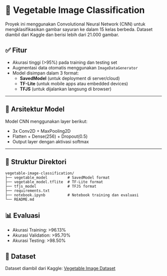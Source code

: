 # 🥦 Vegetable Image Classification

Proyek ini menggunakan Convolutional Neural Network (CNN) untuk mengklasifikasikan gambar sayuran ke dalam 15 kelas berbeda. Dataset diambil dari Kaggle dan berisi lebih dari 21.000 gambar.

## ✅ Fitur
- Akurasi tinggi (>95%) pada training dan testing set
- Augmentasi data otomatis menggunakan `ImageDataGenerator`
- Model disimpan dalam 3 format:
  - **SavedModel** (untuk deployment di server/cloud)
  - **TF-Lite** (untuk mobile apps atau embedded devices)
  - **TFJS** (untuk dijalankan langsung di browser)

---

## 🧠 Arsitektur Model
Model CNN menggunakan layer berikut:
- 3x Conv2D + MaxPooling2D
- Flatten + Dense(256) + Dropout(0.5)
- Output layer dengan aktivasi softmax

---

## 📁 Struktur Direktori
```
vegetable-image-classification/
├── vegetable_model         # SavedModel format
├── vegetable_model.tflite  # TF-Lite format
├── tfjs_model              # TFJS format
├── requirements.txt
├── notebook.ipynb          # Notebook training dan evaluasi
└── README.md
```

## 📊 Evaluasi
- Akurasi Training: >96.13%
- Akurasi Validation: >95.70%
- Akurasi Testing: >98.50%

## 📌 Dataset
Dataset diambil dari Kaggle: [Vegetable Image Dataset](https://www.kaggle.com/datasets/misrakahmed/vegetable-image-dataset)
